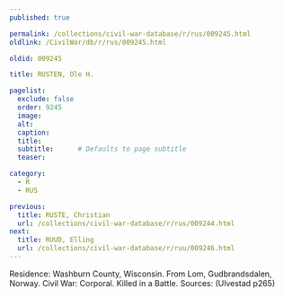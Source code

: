 ```yaml
---
published: true

permalink: /collections/civil-war-database/r/rus/009245.html
oldlink: /CivilWar/db/r/rus/009245.html

oldid: 009245

title: RUSTEN, Ole H.

pagelist:
  exclude: false
  order: 9245
  image: 
  alt:
  caption:
  title:
  subtitle:      # Defaults to page subtitle
  teaser:

category: 
  - R 
  - RUS

previous:
  title: RUSTE, Christian
  url: /collections/civil-war-database/r/rus/009244.html  
next:
  title: RUUD, Elling
  url: /collections/civil-war-database/r/ruu/009246.html   
---
```

Residence: Washburn County, Wisconsin. From Lom, Gudbrandsdalen, Norway. Civil War: Corporal. Killed in a Battle. Sources: (Ulvestad p265)